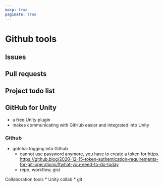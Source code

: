 ```yaml
---
marp: true
paginate: true
---
```

<!-- headingDivider: 3 -->
<!-- class: invert -->
# Github tools


## Issues

## Pull requests

## Project todo list

## GitHub for Unity

- a free Unity plugin
- makes communicating with GitHub easier and integrated into Unity

### Github

* gotcha: logging into Github
  * cannot use password anymore, you have to create a token for https. https://github.blog/2020-12-15-token-authentication-requirements-for-git-operations/#what-you-need-to-do-today
  * repo, workflow, gist

 Collaboration tools
	* Unity collab
	* git